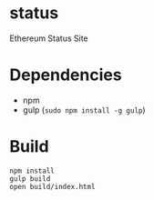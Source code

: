 # status
Ethereum Status Site

# Dependencies
* npm
* gulp (`sudo npm install -g gulp`)

# Build
```
npm install
gulp build
open build/index.html
```
